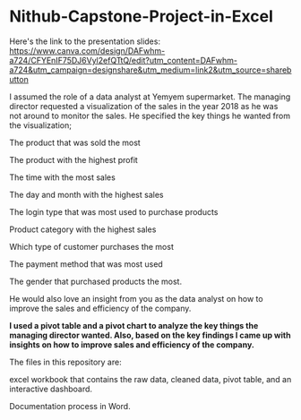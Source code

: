 # Nithub-Capstone-Project-in-Excel
Here's the link to the presentation slides: 
https://www.canva.com/design/DAFwhm-a724/CFYEnIF75DJ6Vyl2efQTtQ/edit?utm_content=DAFwhm-a724&utm_campaign=designshare&utm_medium=link2&utm_source=sharebutton

I assumed the role of a data analyst at Yemyem supermarket. The managing director requested a visualization of the sales in the year 2018 as he was not around to monitor the sales. He specified the key things he wanted from the visualization;

The product that was sold the most 

The product with the highest profit

The time with the most sales

The day and month with the highest sales

The login type that was most used to purchase products

Product category with the highest sales

Which type of customer purchases the most

The payment method that was most used

The gender that purchased products the most.

He would also love an insight from you as the data analyst on how to improve the sales and efficiency of the company.


**I used a pivot table and a pivot chart to analyze the key things the managing director wanted. Also, based on the key findings I came up with insights on how to improve sales and efficiency of the company.**

The files in this repository are:

excel workbook that contains the raw data, cleaned data, pivot table, and an interactive dashboard.

Documentation process in Word.

